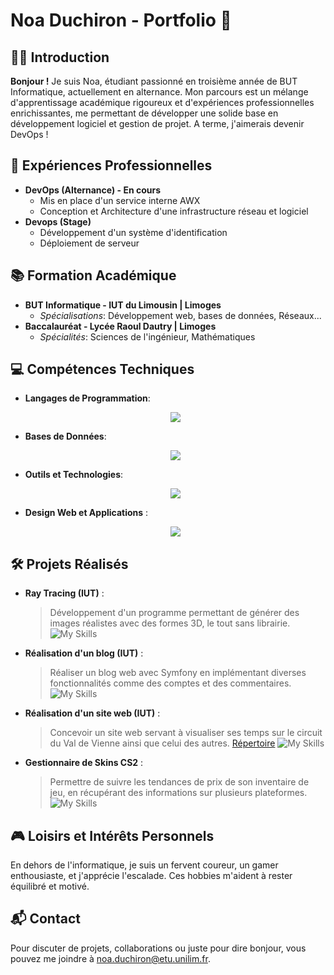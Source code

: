 # Noa Duchiron - Portfolio 🚀

## 🙋‍♂️ Introduction
**Bonjour !** Je suis Noa, étudiant passionné en troisième année de BUT Informatique, actuellement en alternance. Mon parcours est un mélange d'apprentissage académique rigoureux et d'expériences professionnelles enrichissantes, me permettant de développer une solide base en développement logiciel et gestion de projet.
A terme, j'aimerais devenir DevOps !

## 💼 Expériences Professionnelles
- **DevOps (Alternance) - En cours**
  - Mis en place d'un service interne AWX
  - Conception et Architecture d'une infrastructure réseau et logiciel
- **Devops (Stage)**
  - Développement d'un système d'identification
  - Déploiement de serveur

## 📚 Formation Académique
- **BUT Informatique - IUT du Limousin | Limoges**
  - _Spécialisations_: Développement web, bases de données, Réseaux...
- **Baccalauréat - Lycée Raoul Dautry | Limoges**
  - _Spécialités_: Sciences de l'ingénieur, Mathématiques

## 💻 Compétences Techniques

- **Langages de Programmation**:
  <p align="center">
    <a href="https://skillicons.dev">
      <img src="https://skillicons.dev/icons?i=python,html,css,js,php,java,kotlin,cs" />
    </a>
  </p>
- **Bases de Données**:
  <p align="center">
    <a href="https://skillicons.dev">
      <img src="https://skillicons.dev/icons?i=postgresql,mysql,mongodb" />
    </a>
  </p>
- **Outils et Technologies**:
  <p align="center">
    <a href="https://skillicons.dev">
      <img src="https://skillicons.dev/icons?i=git,jenkins,docker,ansible,linux" />
    </a>
  </p>
- **Design Web et Applications** :
  <p align="center">
    <a href="https://skillicons.dev">
      <img src="https://skillicons.dev/icons?i=figma" />
    </a>
  </p>

## 🛠️ Projets Réalisés
- **Ray Tracing (IUT)** :
  >Développement d'un programme permettant de générer des images réalistes avec des formes 3D, le tout sans librairie.
![My Skills](https://skillicons.dev/icons?i=cs,java)
- **Réalisation d'un blog (IUT)** :
  >Réaliser un blog web avec Symfony en implémentant diverses fonctionnalités comme des comptes et des commentaires.
![My Skills](https://skillicons.dev/icons?i=symfony,php)
- **Réalisation d'un site web (IUT)** :
  >Concevoir un site web servant à visualiser ses temps sur le circuit du Val de Vienne ainsi que celui des autres.
  >[Répertoire](https://github.com/Noricod1ng/circuit_val_de_vienne)
![My Skills](https://skillicons.dev/icons?i=laravel)
- **Gestionnaire de Skins CS2** :
  >Permettre de suivre les tendances de prix de son inventaire de jeu, en récupérant des informations sur plusieurs plateformes.
![My Skills](https://skillicons.dev/icons?i=electron,nodejs)

## 🎮 Loisirs et Intérêts Personnels
En dehors de l'informatique, je suis un fervent coureur, un gamer enthousiaste, et j'apprécie l'escalade. Ces hobbies m'aident à rester équilibré et motivé.

## 📬 Contact
Pour discuter de projets, collaborations ou juste pour dire bonjour, vous pouvez me joindre à [noa.duchiron@etu.unilim.fr](mailto:noa.duchiron@etu.unilim.fr).


